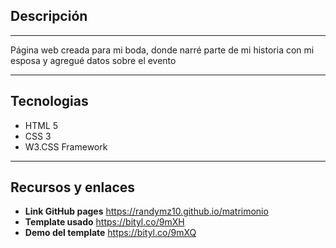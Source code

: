 ## Descripción
---

Página web creada para mi boda, donde narré parte de mi historia con mi esposa y agregué datos sobre el evento

---
## Tecnologias 
- HTML 5
- CSS 3
- W3.CSS Framework
---
## Recursos y enlaces
- **Link GitHub pages** https://randymz10.github.io/matrimonio
- **Template usado** https://bityl.co/9mXH
 - **Demo del template** https://bityl.co/9mXQ
